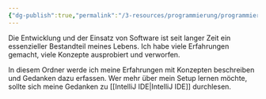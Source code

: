 ```yaml
---
{"dg-publish":true,"permalink":"/3-resources/programmierung/programmierung/","pinned":true,"created":"2024-04-20T07:57:28.950+02:00","updated":"2024-04-20T23:34:03.004+02:00"}
---
```



Die Entwicklung und der Einsatz von Software ist seit langer Zeit ein essenzieller Bestandteil meines Lebens. Ich habe viele Erfahrungen gemacht, viele Konzepte ausprobiert und verworfen.

In diesem Ordner werde ich meine Erfahrungen mit Konzepten beschreiben und Gedanken dazu erfassen.
Wer mehr über mein Setup lernen möchte, sollte sich meine Gedanken zu [[IntelliJ IDE\|IntelliJ IDE]] durchlesen.
